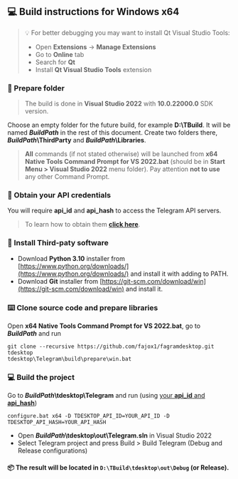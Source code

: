 ## 💻 Build instructions for Windows x64

> 💡 For better debugging you may want to install Qt Visual Studio Tools:
> 
> * Open **Extensions** -> **Manage Extensions**
> * Go to **Online** tab
> * Search for **Qt**
> * Install **Qt Visual Studio Tools** extension

[api_credentials]: api_credentials.md


### 📁 Prepare folder

> The build is done in **Visual Studio 2022** with **10.0.22000.0** SDK version.

Choose an empty folder for the future build, for example **D:\\TBuild**. It will be named ***BuildPath*** in the rest of this document. Create two folders there, ***BuildPath*\\ThirdParty** and ***BuildPath*\\Libraries**.

> **All** commands (if not stated otherwise) will be launched from **x64 Native Tools Command Prompt for VS 2022.bat** (should be in **Start Menu > Visual Studio 2022** menu folder). Pay attention **not to use** any other Command Prompt.

### 🔐 Obtain your API credentials

You will require **api_id** and **api_hash** to access the Telegram API servers.
> To learn how to obtain them **[click here][api_credentials]**.

### 📂 Install Third-paty software

* Download **Python 3.10** installer from [https://www.python.org/downloads/](https://www.python.org/downloads/) and install it with adding to PATH.
* Download **Git** installer from [https://git-scm.com/download/win](https://git-scm.com/download/win) and install it.

### ⌨️ Clone source code and prepare libraries

Open **x64 Native Tools Command Prompt for VS 2022.bat**, go to ***BuildPath*** and run

    git clone --recursive https://github.com/fajox1/fagramdesktop.git tdesktop
    tdesktop\Telegram\build\prepare\win.bat

### 💻 Build the project

Go to ***BuildPath*\\tdesktop\\Telegram** and run (using [your **api_id** and **api_hash**](#obtain-your-api-credentials))

    configure.bat x64 -D TDESKTOP_API_ID=YOUR_API_ID -D TDESKTOP_API_HASH=YOUR_API_HASH

* Open ***BuildPath*\\tdesktop\\out\\Telegram.sln** in Visual Studio 2022
* Select Telegram project and press Build > Build Telegram (Debug and Release configurations)
  

#### 📦 The result will be located in `D:\TBuild\tdesktop\out\Debug` (or Release).
